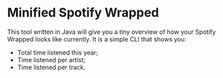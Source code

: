 # Minified Spotify Wrapped
This tool written in Java will give you a tiny overview of how your Spotify Wrapped looks like currently.
It is a simple CLI that shows you:

- Total time listened this year;
- Time listened per artist;
- Time listened per track.
